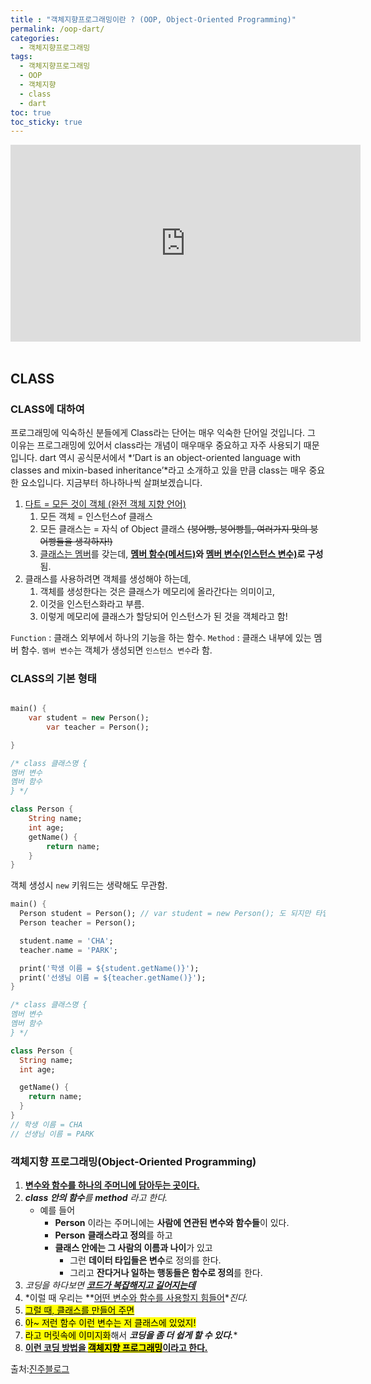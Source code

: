 ```yaml
---
title : "객체지향프로그래밍이란 ? (OOP, Object-Oriented Programming)"
permalink: /oop-dart/
categories: 
  - 객체지향프로그래밍
tags: 
  - 객체지향프로그래밍
  - OOP
  - 객체지향
  - class
  - dart
toc: true
toc_sticky: true
---
```


<iframe width="560" height="315" src="https://www.youtube.com/embed/vrhIxBWSJ04?start=52" title="YouTube video player" frameborder="0" allow="accelerometer; autoplay; clipboard-write; encrypted-media; gyroscope; picture-in-picture" allowfullscreen></iframe><br><br>

## CLASS 

### CLASS에 대하여

프로그래밍에 익숙하신 분들에게 Class라는 단어는 매우 익숙한 단어일 것입니다. 그 이유는 프로그래밍에 있어서 class라는 개념이 매우매우 중요하고 자주 사용되기 때문입니다. dart 역시 공식문서에서 *‘Dart is an object-oriented language with classes and mixin-based inheritance’*라고 소개하고 있을 만큼 class는 매우 중요한 요소입니다. 지금부터 하나하나씩 살펴보겠습니다.



1. <u>다트 = 모든 것이 객체 (완전 객체 지향 언어)</u>
   1. 모든 객체 = 인스턴스of 클래스
   2. 모든 클래스는 = 자식 of Object 클래스 
      ~~(붕어빵, 붕어빵틀, 여러가지 맛의 붕어빵들을 생각하자!)~~
   3. <u>클래스는 멤버</u>를 갖는데, **<u>멤버 함수(메서드)</u>와 <u>멤버 변수(인스턴스 변수)</u>로 구성**됨.
2. 클래스를 사용하려면 객체를 생성해야 하는데,
   1. 객체를 생성한다는 것은 클래스가 메모리에 올라간다는 의미이고,
   2. 이것을 인스턴스화라고 부름.
   3. 이렇게 메모리에 클래스가 할당되어 인스턴스가 된 것을 객체라고 함!

`Function` : 클래스 외부에서 하나의 기능을 하는 함수.
`Method` : 클래스 내부에 있는 멤버 함수.
`멤버 변수`는 객체가 생성되면 `인스턴스 변수`라 함.





### CLASS의 기본 형태

```dart

main() {
	var student = new Person();
    	var teacher = Person();

}

/* class 클래스명 {
멤버 변수
멤버 함수
} */

class Person {
	String name;
    int age;
    getName() {
    	return name;
    }
}
```



객체 생성시 `new` 키워드는 생략해도 무관함.

```dart
main() {
  Person student = Person(); // var student = new Person(); 도 되지만 타입 지정 습관화!
  Person teacher = Person();

  student.name = 'CHA';
  teacher.name = 'PARK';

  print('학생 이름 = ${student.getName()}');
  print('선생님 이름 = ${teacher.getName()}');
}

/* class 클래스명 {
멤버 변수
멤버 함수
} */

class Person {
  String name;
  int age;

  getName() {
    return name;
  }
}
// 학생 이름 = CHA
// 선생님 이름 = PARK

```







### 객체지향 프로그래밍(Object-Oriented Programming)



1. **<u>변수와 함수를 하나의 주머니에 담아두는 곳이다.</u>**
2. ***class 안의 함수**를 **method** 라고 한다.*
   - 예를 들어
     - **Person** 이라는 주머니에는 **사람에 연관된 변수와 함수들**이 있다.
     - **Person** **클래스라고 정의**를 하고
     - **클래스 안에는 그 사람의 이름과 나이**가 있고
       - 그런 **데이터 타입들은 변수**로 정의를 한다.
       - 그리고 **잔다거나 일하는 행동들은 함수로 정의**를 한다.
3. *코딩을 하다보면 **<u>코드가 복잡해지고 길어지는데</u>***
4. *이럴 때 우리는 **<u>어떤 변수와 함수를 사용할지 힘들어</u>**진다.*
5. <mark><u>그럴 때, 클래스를 만들어 주면</u></mark>
6. <mark>아~ 저런 함수 이런 변수는 저 클래스에 있었지!</mark>
7. <mark>라고 머릿속에 이미지화</mark>해서 ***코딩을 좀 더 쉽게 할 수 있다.****
8. **<u>이런 코딩 방법을 <mark>객체지향 프로그래밍</mark>이라고 한다.</u>**







출처:[진주블로그](https://chajinjoo.netlify.app/posts/dart/dart17/#%ED%81%B4%EB%9E%98%EC%8A%A4%EC%9D%98-%EA%B8%B0%EB%B3%B8-%ED%98%95%ED%83%9C)
